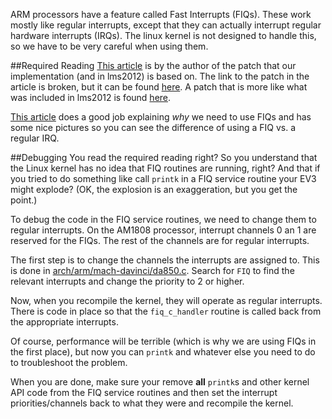 ARM processors have a feature called Fast Interrupts (FIQs). These work mostly like regular interrupts, except that they can actually interrupt regular hardware interrupts (IRQs). The linux kernel is not designed to handle this, so we have to be very careful when using them.

##Required Reading
[This article](http://warmcat.com/embedded%20linux/2007/09/17/at91rm9200-fiq-faq-and-simple-example-code-patch.html) is by the author of the patch that our implementation (and in lms2012) is based on. The link to the patch in the article is broken, but it can be found [here](http://svn.openmoko.org/branches/src/target/kernel/2.6.24.x/patches/introduce-fiq-basis.patch). A patch that is more like what was included in lms2012 is found [here](https://dev.openwrt.org/browser/trunk/target/linux/s3c24xx/patches-2.6.31/005-fiq_c_handler.patch?rev=17665).

[This article](http://free-electrons.com/blog/fiq-handlers-in-the-arm-linux-kernel/) does a good job explaining _why_ we need to use FIQs and has some nice pictures so you can see the difference of using a FIQ vs. a regular IRQ.

##Debugging
You read the required reading right? So you understand that the Linux kernel has no idea that FIQ routines are running, right? And that if you tried to do something like call ```printk``` in a FIQ service routine your EV3 might explode? (OK, the explosion is an exaggeration, but you get the point.)

To debug the code in the FIQ service routines, we need to change them to regular interrupts. On the AM1808 processor, interrupt channels 0 an 1 are reserved for the FIQs. The rest of the channels are for regular interrupts.

The first step is to change the channels the interrupts are assigned to. This is done in [arch/arm/mach-davinci/da850.c](blob/master/arch/arm/mach-davinci/da850.c). Search for ```FIQ``` to find the relevant interrupts and change the priority to 2 or higher.

Now, when you recompile the kernel, they will operate as regular interrupts. There is code in place so that the ```fiq_c_handler``` routine is called back from the appropriate interrupts.

Of course, performance will be terrible (which is why we are using FIQs in the first place), but now you can ```printk``` and whatever else you need to do to troubleshoot the problem.

When you are done, make sure your remove __all__ ```printk```s and other kernel API code from the FIQ service routines and then set the interrupt priorities/channels back to what they were and recompile the kernel.